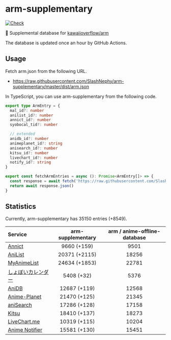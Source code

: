 # arm-supplementary

[![Check](https://github.com/SlashNephy/arm-supplementary/actions/workflows/check-node.yml/badge.svg)](https://github.com/SlashNephy/arm-supplementary/actions/workflows/check-node.yml)

💊 Supplemental database for [kawaiioverflow/arm](https://github.com/kawaiioverflow/arm)

The database is updated once an hour by GitHub Actions.

## Usage

Fetch arm.json from the following URL.

- https://raw.githubusercontent.com/SlashNephy/arm-supplementary/master/dist/arm.json

In TypeScript, you can use arm-supplementary from the following code.

```TypeScript
export type ArmEntry = {
  mal_id?: number
  anilist_id?: number
  annict_id?: number
  syobocal_tid?: number

  // extended
  anidb_id?: number
  animeplanet_id?: string
  anisearch_id?: number
  kitsu_id?: number
  livechart_id?: number
  notify_id?: string
}

export const fetchArmEntries = async (): Promise<ArmEntry[]> => {
  const response = await fetch('https://raw.githubusercontent.com/SlashNephy/arm-supplementary/master/dist/arm.json')
  return await response.json()
}
```

## Statistics

Currently, arm-supplementary has 35150 entries (+8549).

| Service                                     | arm-supplementary | arm / anime-offline-database |
| :------------------------------------------ | :---------------: | :--------------------------: |
| [Annict](https://annict.com)                |    9660 (+159)    |             9501             |
| [AniList](https://anilist.co)               |   20371 (+2115)   |            18256             |
| [MyAnimeList](https://myanimelist.net)      |   24634 (+1853)   |            22781             |
| [しょぼいカレンダー](https://cal.syoboi.jp) |    5408 (+32)     |             5376             |
| [AniDB](https://anidb.net)                  |   12687 (+119)    |            12568             |
| [Anime-Planet](https://anime-planet.com)    |   21470 (+125)    |            21345             |
| [aniSearch](https://anisearch.com)          |   17286 (+128)    |            17158             |
| [Kitsu](https://kitsu.io)                   |   18410 (+137)    |            18273             |
| [LiveChart.me](https://livechart.me)        |   10319 (+115)    |            10204             |
| [Anime Notifier](https://notify.moe)        |   15581 (+130)    |            15451             |
